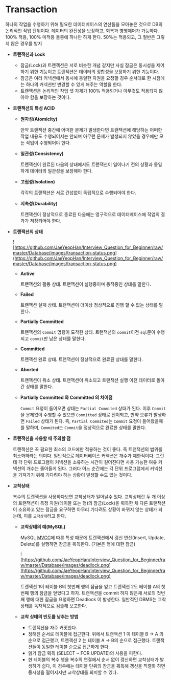 # Transaction

하나의 작업을 수행하기 위해 필요한 데이터베이스의 연산들을 모아놓은 것으로 DB의 논리적인 작업 단위이다. 데이터의 완전성을 보장하고, 회복과 병행제어가 가능하다. 100% 적용, 100% 미적용 둘중에 하나만 하게 한다. 50%는 적용되고, 그 절반은 그렇지 않은 경우를 방지

- **트랜잭션과 Lock**

  - 잠금(Lock)과 트랜잭션은 서로 비슷한 개념 같지만 사실 잠금은 동시성을 제어하기 위한 기능이고 트랜잭션은 데이터의 정합성을 보장하기 위한 기능이다.
  - 잠금은 여러 커넥션에서 동시에 동일한 자원을 요청할 경우 순서대로 한 시점에는 하나의 커넥션만 변경할 수 있게 해주는 역할을 한다.
  - 트랜잭션은 논리적인 작업 셋 자체가 100% 적용되거나 아무것도 적용되지 않아야 함을 보장하는 것이다.

- **트랜잭션의 특성 ACID**

  - **원자성(Atomicity)**

    만약 트랜잭션 중간에 어떠한 문제가 발생한다면 트랜잭션에 해당하는 어떠한 작업 내용도 수행되어서는 안되며 아무런 문제가 발생되지 않았을 경우에만 모든 작업이 수행되어야 한다.

  - **일관성(Consistency)**

    트랜잭션이 완료된 다음의 상태에서도 트랜잭션이 일어나기 전의 상황과 동일하게 데이터의 일관성을 보장해야 한다.

  - **고립성(Isolation)**

    각각의 트랜잭션은 서로 간섭없이 독립적으로 수행되어야 한다.

  - **지속성(Durability)**

    트랜잭션이 정상적으로 종료된 다음에는 영구적으로 데이터베이스에 작업의 결과가 저장되어야 한다.

- **트랜잭션의 상태**

  ![https://github.com/JaeYeopHan/Interview_Question_for_Beginner/raw/master/Database/images/transaction-status.png](https://github.com/JaeYeopHan/Interview_Question_for_Beginner/raw/master/Database/images/transaction-status.png)

  - **Active**

    트랜잭션의 활동 상태. 트랜잭션이 실행중이며 동작중인 상태를 말한다.

  - **Failed**

    트랜잭션 실패 상태. 트랜잭션이 더이상 정상적으로 진행 할 수 없는 상태를 말한다.

  - **Partially Committed**

    트랜잭션의 `Commit` 명령이 도착한 상태. 트랜잭션의 `commit`이전 `sql`문이 수행되고 `commit`만 남은 상태를 말한다.

  - **Committed**

    트랜잭션 완료 상태. 트랜잭션이 정상적으로 완료된 상태를 말한다.

  - **Aborted**

    트랜잭션이 취소 상태. 트랜잭션이 취소되고 트랜잭션 실행 이전 데이터로 돌아간 상태를 말한다.

  - **Partially Committed 와 Committed 의 차이점**

    `Commit` 요청이 들어오면 상태는 `Partial Commited` 상태가 된다. 이후 `Commit`을 문제없이 수행할 수 있으면 `Committed` 상태로 전이되고, 만약 오류가 발생하면 `Failed` 상태가 된다. 즉, `Partial Commited`는 `Commit` 요청이 들어왔을때를 말하며, `Commited`는 `Commit`을 정상적으로 완료한 상태를 말한다.

- **트랜잭션을 사용할 때 주의할 점**

  트랜잭션은 꼭 필요한 최소의 코드에만 적용하는 것이 좋다. 즉 트랜잭션의 범위를 최소화하라는 의미다. 일반적으로 데이터베이스 커넥션은 개수가 제한적이다. 그런데 각 단위 프로그램이 커넥션을 소유하는 시간이 길어진다면 사용 가능한 여유 커넥션의 개수는 줄어들게 된다. 그러다 어느 순간에는 각 단위 프로그램에서 커넥션을 가져가기 위해 기다려야 하는 상황이 발생할 수도 있는 것이다.

- **교착상태**

  복수의 트랜잭션을 사용하다보면 교착상태가 일어날수 있다. 교착상태란 두 개 이상의 트랜잭션이 특정 자원(테이블 또는 행)의 잠금(Lock)을 획득한 채 다른 트랜잭션이 소유하고 있는 잠금을 요구하면 아무리 기다려도 상황이 바뀌지 않는 상태가 되는데, 이를 `교착상태`라고 한다.

  - **교착상태의 예(MySQL)**

    MySQL [MVCC](https://en.wikipedia.org/wiki/Multiversion_concurrency_control)에 따른 특성 때문에 트랜잭션에서 갱신 연산(Insert, Update, Delete)를 실행하면 잠금을 획득한다. (기본은 행에 대한 잠금)

    ![https://github.com/JaeYeopHan/Interview_Question_for_Beginner/raw/master/Database/images/deadlock.png](https://github.com/JaeYeopHan/Interview_Question_for_Beginner/raw/master/Database/images/deadlock.png)

    트랜잭션 1이 테이블 B의 첫번째 행의 잠금을 얻고 트랜잭션 2도 테이블 A의 첫번째 행의 잠금을 얻었다고 하자. 트랜잭션을 commit 하지 않은채 서로의 첫번째 행에 대한 잠금을 요청하면 Deadlock 이 발생한다. 일반적인 DBMS는 교착상태를 독자적으로 검출해 보고한다.

  - **교착 상태의 빈도를 낮추는 방법**

    - 트랜잭션을 자주 커밋한다.
    - 정해진 순서로 테이블에 접근한다. 위에서 트랜잭션 1 이 테이블 B -> A 의 순으로 접근했고, 트랜잭션 2 는 테이블 A -> B의 순으로 접근했다. 트랜잭션들이 동일한 테이블 순으로 접근하게 한다.
    - 읽기 잠금 획득 (SELECT ~ FOR UPDATE)의 사용을 피한다.
    - 한 테이블의 복수 행을 복수의 연결에서 순서 없이 갱신하면 교착상태가 발생하기 쉽다, 이 경우에는 테이블 단위의 잠금을 획득해 갱신을 직렬화 하면 동시성을 떨어지지만 교착상태를 회피할 수 있다.
